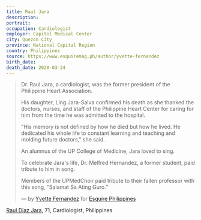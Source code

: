 ```yaml
---
title: Raul Jara
description: 
portrait: 
occupation: Cardiologist
employer: Capitol Medical Center
city: Quezon City
province: National Capital Region
country: Philippines
source: https://www.esquiremag.ph/author/yvette-fernandez
birth_date: 
death_date: 2020-03-24
---
```


> Dr. Raul Jara, a cardiologist, was the former president of the Philippine Heart Association.
> 
> His daughter, Ling Jara-Salva confirmed his death as she thanked the doctors, nurses, and staff of the Philippine Heart Center for caring for him from the time he was admitted to the hospital.
> 
> "His memory is not defined by how he died but how he lived. He dedicated his whole life to constant learning and teaching and molding future doctors," she said.
> 
> An alumnus of the UP College of Medicine, Jara loved to sing.  
> 
> To celebrate Jara's life, Dr. Melfred Hernandez, a former student, paid tribute to him in song.
> 
> Members of the UPMedChoir paid tribute to their fallen professor with this song, “Salamat Sa Ating Guro.”
> 
> &mdash; by [Yvette Fernandez](https://www.esquiremag.ph/author/yvette-fernandez) for [Esquire Philippines](https://www.esquiremag.ph/long-reads/doctors-lost-to-covid-19-a2325-20200329-lfrm)

<a href="https://cnnphilippines.com/news/2020/3/24/Cardiologist-Raul-Jara-death-coronavirus-COVID-19.html?fbclid=IwAR1zdkaf6yrNLlUJfJ0kv6EuD7ZMIejXKUoC7dU0nHjxALYci_aPJcy9Vi8">Raul Diaz Jara</a>, 71, Cardiologist, Philippines
